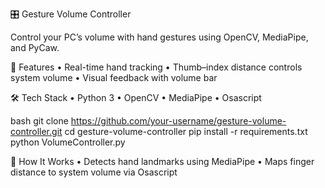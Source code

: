 🎛️ Gesture Volume Controller

Control your PC’s volume with hand gestures using OpenCV, MediaPipe, and PyCaw.

🚀 Features
	•	Real-time hand tracking
	•	Thumb–index distance controls system volume
	•	Visual feedback with volume bar

🛠️ Tech Stack
	•	Python 3
	•	OpenCV
	•	MediaPipe
	•	Osascript

bash 
git clone https://github.com/your-username/gesture-volume-controller.git
cd gesture-volume-controller
pip install -r requirements.txt
python VolumeController.py

🧠 How It Works
	•	Detects hand landmarks using MediaPipe
	•	Maps finger distance to system volume via Osascript
